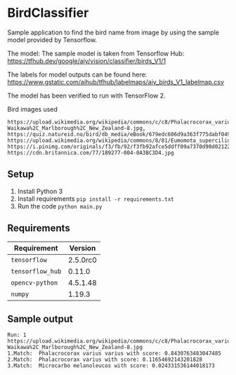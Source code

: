 # BirdClassifier
Sample application to find the bird name from image by using the sample model provided by Tensorflow.  

The model: The sample model is taken from Tensorflow Hub:
https://tfhub.dev/google/aiy/vision/classifier/birds_V1/1

The labels for model outputs can be found here:
https://www.gstatic.com/aihub/tfhub/labelmaps/aiy_birds_V1_labelmap.csv

The model has been verified to run with TensorFlow 2.

Bird images used
```
https://upload.wikimedia.org/wikipedia/commons/c/c8/Phalacrocorax_varius_-Waikawa%2C_Marlborough%2C_New_Zealand-8.jpg,
https://quiz.natureid.no/bird/db_media/eBook/679edc606d9a363f775dabf0497d31de8c3d7060.jpg,
https://upload.wikimedia.org/wikipedia/commons/8/81/Eumomota_superciliosa.jpg,
https://i.pinimg.com/originals/f3/fb/92/f3fb92afce5ddff09a7370d90d021225.jpg,
https://cdn.britannica.com/77/189277-004-0A3BC3D4.jpg
```

## Setup
1) Install Python 3
2) Install requirements `pip install -r requirements.txt`
3) Run the code `python main.py`

## Requirements
| Requirement | Version |
| --- | --- |
| `tensorflow` | 2.5.0rc0 |
| `tensorflow_hub` | 0.11.0 |
| `opencv-python` | 4.5.1.48 |
| `numpy` | 1.19.3 |

## Sample output
```
Run: 1 https://upload.wikimedia.org/wikipedia/commons/c/c8/Phalacrocorax_varius_-Waikawa%2C_Marlborough%2C_New_Zealand-8.jpg
1.Match:  Phalacrocorax varius varius with score: 0.8430763483047485
2.Match:  Phalacrocorax varius with score: 0.11654692143201828
3.Match:  Microcarbo melanoleucos with score: 0.024331536144018173
